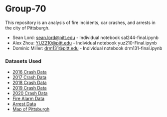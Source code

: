 # Group-70
This repository is an analysis of fire incidents, car crashes, and arrests in the city of Pittsburgh.
* Sean Lord: sean.lord@pitt.edu - Individual notebook sal244-final.ipynb
* Alex Zhou: YUZ210@pitt.edu - Individual notebook yuz210-Final.ipynb
* Dominic Miller: drm131@pitt.edu - Individual notebook drm131-final.ipynb

### Datasets Used
* [2016 Crash Data](https://data.wprdc.org/datastore/dump/9ccea350-e062-45e2-ade5-45e9378f40d2)
* [2017 Crash Data](https://data.wprdc.org/datastore/dump/bf8b3c7e-8d60-40df-9134-21606a451c1a)
* [2018 Crash Data](https://data.wprdc.org/dataset/3130f583-9499-472b-bb5a-f63a6ff6059a/resource/48f30bee-e404-4cf5-825b-b0da3c975e45/download/crash-data-2018.csv)
* [2019 Crash Data](https://data.wprdc.org/datastore/dump/cb0a4d8b-2893-4d20-ad1c-47d5fdb7e8d5)
* [2020 Crash Data](https://data.wprdc.org/datastore/dump/514ae074-f42e-4bfb-8869-8d8c461dd824)
* [Fire Alarm Data](https://data.wprdc.org/datastore/dump/8d76ac6b-5ae8-4428-82a4-043130d17b02)
* [Arrest Data](https://data.wprdc.org/datastore/dump/e03a89dd-134a-4ee8-a2bd-62c40aeebc6f)
* [Map of Pittsburgh](https://data.wprdc.org/dataset/e672f13d-71c4-4a66-8f38-710e75ed80a4/resource/4af8e160-57e9-4ebf-a501-76ca1b42fc99/download/pittsburghpaneighborhoods-.geojson)

